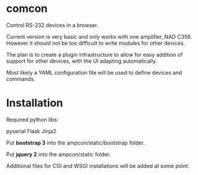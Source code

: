 comcon
======

Control RS-232 devices in a browser.

Current version is very basic and only works with one amplifier, NAD C356. However it should not be too
difficult to write modules for other devices.

The plan is to create a plugin infrastructure to allow for easy addition of support for other devices,
with the UI adapting automatically.

Most likely a YAML configuration file will be used to define devices and commands.

Installation
==============

Required python libs:

  pyserial
  Flask
  Jinja2
  

Put **bootstrap 3** into the ampcon/static/bootstrap folder.

Put **jquery 2** into the ampcon/static folder.



Additional files for CGI and WSGI installations will be added at some point.
